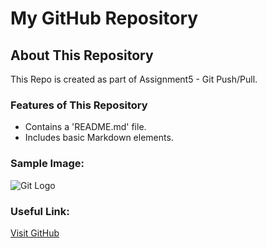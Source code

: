 # My GitHub Repository

## About This Repository

This Repo is created as part of Assignment5 - Git Push/Pull.

### Features of This Repository

- Contains a 'README.md' file.
- Includes basic Markdown elements.

### Sample Image:
![Git Logo](https://upload.wikimedia.org/wikipedia/commons/e/e0/Git-logo.svg)

### Useful Link:
 [Visit GitHub](https://github.com) 
